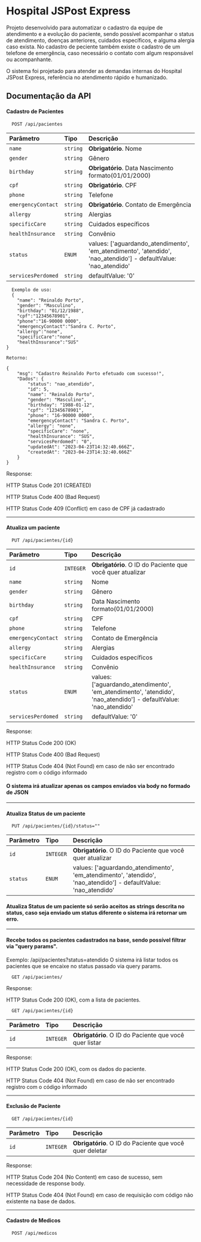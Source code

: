 
# Hospital JSPost Express

Projeto desenvolvido para automatizar o cadastro da equipe de atendimento e a evolução do paciente, sendo possível acompanhar o status de atendimento, doenças anteriores, cuidados específicos, e alguma alergia caso exista.
No cadastro de peciente também existe o cadastro de um telefone de emergência, caso necessário o contato com algum responsável ou acompanhante.

O sistema foi projetado para atender as demandas internas do Hospital JSPost Express, referência no atendimento rápido e humanizado.
## Documentação da API

#### Cadastro de Pacientes

```http
  POST /api/pacientes
```

| Parâmetro   | Tipo       | Descrição                           |
| :---------- | :--------- | :---------------------------------- |
| `name` | `string` | **Obrigatório**. Nome  |
| `gender` | `string` |  Gênero |
| `birthday` | `string` | **Obrigatório**. Data Nascimento formato(01/01/2000) |
| `cpf` | `string` | **Obrigatório**. CPF |
| `phone` | `string` |  Telefone |
| `emergencyContact` | `string` | **Obrigatório**. Contato de Emergência  |
| `allergy` | `string` |  Alergias |
| `specificCare` | `string` |  Cuidados específicos |
| `healthInsurance` | `string` |  Convênio |
| `status` | `ENUM` |  values: ['aguardando_atendimento', 'em_atendimento', 'atendido', 'nao_atendido'] - defaultValue: 'nao_atendido' |
| `servicesPerdomed` | `string` |  defaultValue: '0' |

```http
  Exemplo de uso:
  {
	"name": "Reinaldo Porto",
	"gender": "Masculino",
	"birthday": "01/12/1988",
	"cpf":"12345678901",
	"phone":"16-90000 0000",
	"emergencyContact":"Sandra C. Porto",
	"allergy":"none",
	"specificCare":"none",
	"healthInsurance":"SUS"	
}

Retorno:

{
	"msg": "Cadastro Reinaldo Porto efetuado com sucesso!",
	"Dados": {
		"status": "nao_atendido",
		"id": 5,
		"name": "Reinaldo Porto",
		"gender": "Masculino",
		"birthday": "1988-01-12",
		"cpf": "12345678901",
		"phone": "16-90000 0000",
		"emergencyContact": "Sandra C. Porto",
		"allergy": "none",
		"specificCare": "none",
		"healthInsurance": "SUS",
		"servicesPerdomed": "0",
		"updatedAt": "2023-04-23T14:32:40.666Z",
		"createdAt": "2023-04-23T14:32:40.666Z"
	}
}

```
Response: 

HTTP Status Code 201 (CREATED) 

HTTP Status Code 400 (Bad Request)

HTTP Status Code 409 (Conflict) em caso de CPF já cadastrado

--------------------------------

#### Atualiza um paciente

```http
  PUT /api/pacientes/{id}
```

| Parâmetro   | Tipo       | Descrição                                   |
| :---------- | :--------- | :------------------------------------------ |
| `id`      | `INTEGER` | **Obrigatório**. O ID do Paciente que você quer atualizar |
| `name` | `string` |  Nome  |
| `gender` | `string` |  Gênero |
| `birthday` | `string` |  Data Nascimento formato(01/01/2000) |
| `cpf` | `string` |  CPF |
| `phone` | `string` |  Telefone |
| `emergencyContact` | `string` | Contato de Emergência  |
| `allergy` | `string` |  Alergias |
| `specificCare` | `string` |  Cuidados específicos |
| `healthInsurance` | `string` |  Convênio |
| `status` | `ENUM` |  values: ['aguardando_atendimento', 'em_atendimento', 'atendido', 'nao_atendido'] - defaultValue: 'nao_atendido' |
| `servicesPerdomed` | `string` |  defaultValue: '0' |

Response: 

HTTP Status Code 200 (OK)

HTTP Status Code 400 (Bad Request)

HTTP Status Code 404 (Not Found) em caso de não ser encontrado registro com o código informado

#### O sistema irá atualizar apenas os campos enviados via body no formado de JSON


--------------------------------


#### Atualiza Status de um paciente

```http
  PUT /api/pacientes/{id}/status=""
```

| Parâmetro   | Tipo       | Descrição                                   |
| :---------- | :--------- | :------------------------------------------ |
| `id`      | `INTEGER` | **Obrigatório**. O ID do Paciente que você quer atualizar |
| `status` | `ENUM` |  values: ['aguardando_atendimento', 'em_atendimento', 'atendido', 'nao_atendido'] - defaultValue: 'nao_atendido' |


#### Atualiza Status de um paciente só serão aceitos as strings descrita no status, caso seja enviado um status diferente o sistema irá retornar um erro.


--------------------------------


#### Recebe todos os pacientes cadastrados na base, sendo possível filtrar via "query params". 
Exemplo: /api/pacientes?status=atendido
O sistema irá listar todos os pacientes que se encaixe no status passado via query params.

```http
  GET /api/pacientes/
```


Response: 

HTTP Status Code 200 (OK), com a lista de pacientes.

```http
  GET /api/pacientes/{id}
```

| Parâmetro   | Tipo       | Descrição                                   |
| :---------- | :--------- | :------------------------------------------ |
| `id`      | `INTEGER` | **Obrigatório**. O ID do Paciente que você quer listar|

Response: 

HTTP Status Code 200 (OK), com os dados do paciente.

HTTP Status Code 404 (Not Found) em caso de não ser encontrado registro com o código informado


--------------------------------

#### Exclusão de Paciente

```http
  GET /api/pacientes/{id}
```

| Parâmetro   | Tipo       | Descrição                                   |
| :---------- | :--------- | :------------------------------------------ |
| `id`      | `INTEGER` | **Obrigatório**. O ID do Paciente que você quer deletar|

Response:

HTTP Status Code 204 (No Content) em caso de sucesso, sem necessidade de response body.

HTTP Status Code 404 (Not Found) em caso de requisição com código não existente na base de dados.

-----------------------------------------------

#### Cadastro de Medicos

```http
  POST /api/medicos
```

